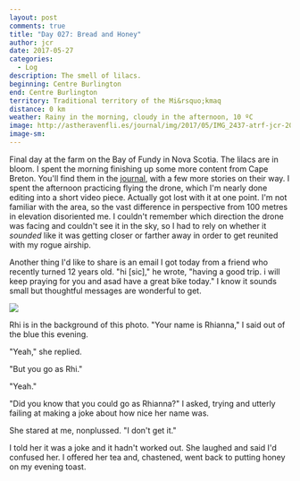 ```yaml
---
layout: post
comments: true
title: "Day 027: Bread and Honey"
author: jcr
date: 2017-05-27
categories:
  - Log
description: The smell of lilacs.
beginning: Centre Burlington
end: Centre Burlington
territory: Traditional territory of the Mi&rsquo;kmaq 
distance: 0 km
weather: Rainy in the morning, cloudy in the afternoon, 10 ºC
image: http://astheravenfli.es/journal/img/2017/05/IMG_2437-atrf-jcr-2000-web.jpg
image-sm:
---
```


Final day at the farm on the Bay of Fundy in Nova Scotia. The lilacs are in bloom. I spent the morning finishing up some more content from Cape Breton. You'll find them in the <a href="http://astheravenfli.es/journal/">journal</a>, with a few more stories on their way. I spent the afternoon practicing flying the drone, which I'm nearly done editing into a short video piece. Actually got lost with it at one point. I'm not familiar with the area, so the vast difference in perspective from 100 metres in elevation disoriented me. I couldn't remember which direction the drone was facing and couldn't see it in the sky, so I had to rely on whether it <i>sounded</i> like it was getting closer or farther away in order to get reunited with my rogue airship.

Another thing I'd like to share is an email I got today from a friend who recently turned 12 years old. "hi [sic]," he wrote, "having a good trip. i will keep praying for you and asad have a great bike today." I know it sounds small but thoughtful messages are wonderful to get.

<img src="http://astheravenfli.es/journal/img/2017/05/IMG_2437-atrf-jcr-2000-web.jpg">

Rhi is in the background of this photo. "Your name is Rhianna," I said out of the blue this evening.

"Yeah," she replied.

"But you go as Rhi."

"Yeah."

"Did you know that you could go as Rhianna?" I asked, trying and utterly failing at making a joke about how nice her name was.

She stared at me, nonplussed. "I don't get it."

I told her it was a joke and it hadn't worked out. She laughed and said I'd confused her. I offered her tea and, chastened, went back to putting honey on my evening toast.